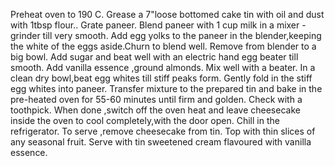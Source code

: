 Preheat oven to 190 C.
Grease a 7"loose bottomed cake tin with oil and dust with 1tbsp flour..
Grate paneer.
 Blend paneer with 1 cup milk in a mixer -grinder till very smooth.
 Add egg yolks to the paneer in the blender,keeping the white of the eggs aside.Churn to blend well.
Remove from blender to a big  bowl.
Add sugar and beat well with an electric hand egg beater till smooth.
Add vanilla essence ,ground almonds.
Mix well with a beater.
In a clean dry bowl,beat egg whites till stiff peaks form.
Gently fold in the stiff egg whites into paneer.
Transfer mixture to the prepared tin and bake in the pre-heated oven for 55-60 minutes until firm and golden.
Check with a toothpick.
When done ,switch off the oven heat and leave cheesecake inside the oven to cool completely,with the door open.
Chill in the refrigerator.
To serve ,remove cheesecake from tin.
Top with thin slices of any seasonal fruit.
Serve with tin sweetened cream flavoured with vanilla essence. 